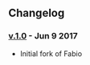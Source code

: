 ## Changelog

### [v.1.0](https://github.com/millisecond/olb/releases/tag/v0.1.0) - Jun 9 2017

 * Initial fork of Fabio

